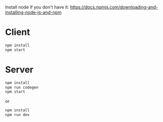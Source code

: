 Install node if you don't have it: https://docs.npmjs.com/downloading-and-installing-node-js-and-npm

# Client
```sh
npm install
npm start
```

# Server
```sh
npm install
npm run codegen
npm start
```
or
```sh
npm install
npm run dev
```